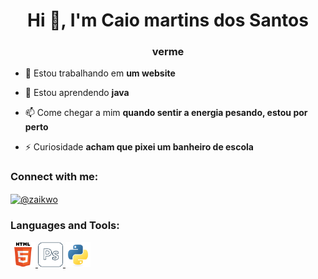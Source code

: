 <h1 align="center">Hi 👋, I'm Caio martins dos Santos</h1>
<h3 align="center">verme</h3>

- 🔭 Estou trabalhando em **um website**

- 🌱 Estou aprendendo **java**

- 📫 Come chegar a mim **quando sentir a energia pesando, estou por perto**

- ⚡ Curiosidade **acham que pixei um banheiro de escola**

<h3 align="left">Connect with me:</h3>
<p align="left">
<a href="https://instagram.com/@zaikwo" target="blank"><img align="center" src="https://raw.githubusercontent.com/rahuldkjain/github-profile-readme-generator/master/src/images/icons/Social/instagram.svg" alt="@zaikwo" height="30" width="40" /></a>
</p>

<h3 align="left">Languages and Tools:</h3>
<p align="left"> <a href="https://www.w3.org/html/" target="_blank" rel="noreferrer"> <img src="https://raw.githubusercontent.com/devicons/devicon/master/icons/html5/html5-original-wordmark.svg" alt="html5" width="40" height="40"/> </a> <a href="https://www.photoshop.com/en" target="_blank" rel="noreferrer"> <img src="https://raw.githubusercontent.com/devicons/devicon/master/icons/photoshop/photoshop-line.svg" alt="photoshop" width="40" height="40"/> </a> <a href="https://www.python.org" target="_blank" rel="noreferrer"> <img src="https://raw.githubusercontent.com/devicons/devicon/master/icons/python/python-original.svg" alt="python" width="40" height="40"/> </a> </p>

